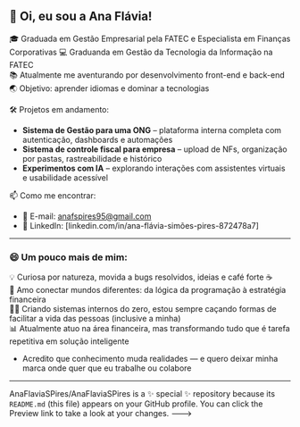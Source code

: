 ## 👋 Oi, eu sou a Ana Flávia!

🎓 Graduada em Gestão Empresarial pela FATEC e Especialista em Finanças Corporativas 
💻 Graduanda em Gestão da Tecnologia da Informação na FATEC  
📚 Atualmente me aventurando por desenvolvimento front-end e back-end  
🌏 Objetivo: aprender idiomas e dominar a tecnologias

🛠️ Projetos em andamento:  
- **Sistema de Gestão para uma ONG** – plataforma interna completa com autenticação, dashboards e automações  
- **Sistema de controle fiscal para empresa** – upload de NFs, organização por pastas, rastreabilidade e histórico  
- **Experimentos com IA** – explorando interações com assistentes virtuais e usabilidade acessível

📫 Como me encontrar:
- 📧 E-mail: anafspires95@gmail.com  
- 💼 LinkedIn: [linkedin.com/in/ana-flávia-simões-pires-872478a7]

---

### 😄 Um pouco mais de mim:

💡 Curiosa por natureza, movida a bugs resolvidos, ideias e café forte ☕  
🧩 Amo conectar mundos diferentes: da lógica da programação à estratégia financeira  
👩‍💻 Criando sistemas internos do zero, estou sempre caçando formas de facilitar a vida das pessoas (inclusive a minha)  
📊 Atualmente atuo na área financeira, mas transformando tudo que é tarefa repetitiva em solução inteligente  
- Acredito que conhecimento muda realidades — e quero deixar minha marca onde quer que eu trabalhe ou colabore  

---

AnaFlaviaSPires/AnaFlaviaSPires is a ✨ special ✨ repository because its `README.md` (this file) appears on your GitHub profile.
You can click the Preview link to take a look at your changes.
--->
